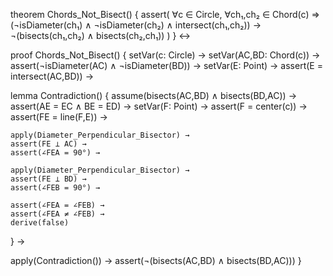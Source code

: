 theorem Chords_Not_Bisect() {
  assert(
    ∀c ∈ Circle, ∀ch₁,ch₂ ∈ Chord(c) ⇒
    (¬isDiameter(ch₁) ∧ ¬isDiameter(ch₂) ∧ intersect(ch₁,ch₂)) →
    ¬(bisects(ch₁,ch₂) ∧ bisects(ch₂,ch₁))
  )
} ↔

proof Chords_Not_Bisect() {
  setVar(c: Circle) →
  setVar(AC,BD: Chord(c)) →
  assert(¬isDiameter(AC) ∧ ¬isDiameter(BD)) →
  setVar(E: Point) →
  assert(E = intersect(AC,BD)) →
  
  lemma Contradiction() {
    assume(bisects(AC,BD) ∧ bisects(BD,AC)) →
    assert(AE = EC ∧ BE = ED) →
    setVar(F: Point) →
    assert(F = center(c)) →
    assert(FE = line(F,E)) →
    
    apply(Diameter_Perpendicular_Bisector) →
    assert(FE ⊥ AC) →
    assert(∠FEA = 90°) →
    
    apply(Diameter_Perpendicular_Bisector) →
    assert(FE ⊥ BD) →
    assert(∠FEB = 90°) →
    
    assert(∠FEA = ∠FEB) →
    assert(∠FEA ≠ ∠FEB) →
    derive(false)
  } →
  
  apply(Contradiction()) →
  assert(¬(bisects(AC,BD) ∧ bisects(BD,AC)))
}